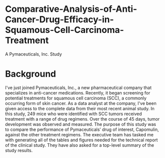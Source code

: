 # Comparative-Analysis-of-Anti-Cancer-Drug-Efficacy-in-Squamous-Cell-Carcinoma-Treatment
A Pymaceuticals, Inc. Study

# Background #
I've just joined Pymaceuticals, Inc., a new pharmaceutical company that specializes in anti-cancer medications. Recently, it began screening for potential treatments for squamous cell carcinoma (SCC), a commonly occurring form of skin cancer. As a data analyst at the company, I've been given access to the complete data from their most recent animal study. In this study, 249 mice who were identified with SCC tumors received treatment with a range of drug regimens. Over the course of 45 days, tumor development was observed and measured. The purpose of this study was to compare the performance of Pymaceuticals’ drug of interest, Capomulin, against the other treatment regimens. The executive team has tasked me with generating all of the tables and figures needed for the technical report of the clinical study. They have also asked for a top-level summary of the study results.



